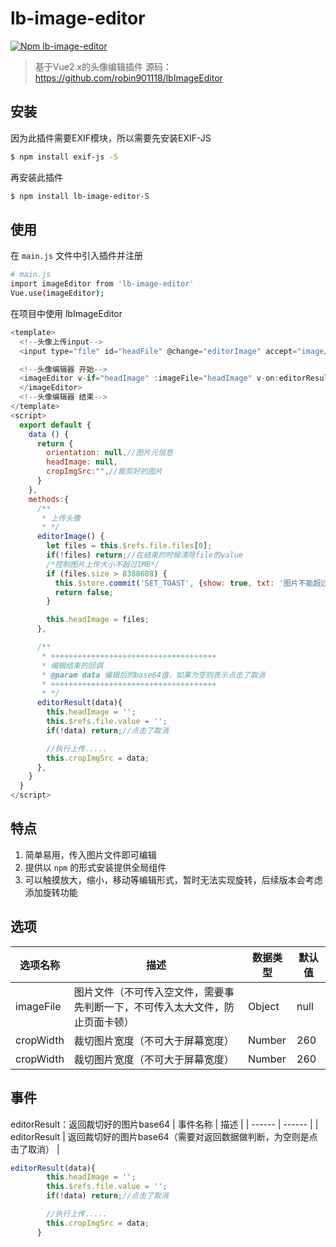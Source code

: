 # lb-image-editor

[![Npm lb-image-editor](https://img.shields.io/badge/Npm-0.2.0-red.svg)](https://www.npmjs.com/package/lb-image-editor)

> 基于Vue2.x的头像编辑插件
> 源码：https://github.com/robin901118/lbImageEditor

## 安装
因为此插件需要EXIF模块，所以需要先安装EXIF-JS
``` bash
$ npm install exif-js -S
```
再安装此插件
``` bash
$ npm install lb-image-editor-S
```
## 使用
在 `main.js` 文件中引入插件并注册

``` bash
# main.js
import imageEditor from 'lb-image-editor'
Vue.use(imageEditor);
```

在项目中使用 lbImageEditor

```js
<template>
  <!--头像上传input-->
  <input type="file" id="headFile" @change="editorImage" accept="image/*" ref="file"/>

  <!--头像编辑器 开始-->
  <imageEditor v-if="headImage" :imageFile="headImage" v-on:editorResult="editorResult($event)">
  </imageEditor>
  <!--头像编辑器 结束-->
</template>
<script>
  export default {
    data () {
      return {
        orientation: null,//图片元信息
        headImage: null,
        cropImgSrc:"",//裁剪好的图片
      }
    },
    methods:{
      /**
       * 上传头像
       * */
      editorImage() {
        let files = this.$refs.file.files[0];
        if(!files) return;//在结束的时候清除file的value
        /*控制图片上传大小不超过1MB*/
        if (files.size > 8388608) {
          this.$store.commit('SET_TOAST', {show: true, txt: '图片不能超过1MB大小'});
          return false;
        }

        this.headImage = files;
      },

      /**
       * +++++++++++++++++++++++++++++++++++++
       * 编辑结束的回调
       * @param data 编辑后的base64值，如果为空则表示点击了取消
       * +++++++++++++++++++++++++++++++++++++
       * */
      editorResult(data){
        this.headImage = '';
        this.$refs.file.value = '';
        if(!data) return;//点击了取消

        //执行上传.....
        this.cropImgSrc = data;
      },
    }
  }
</script>
```

## 特点
1. 简单易用，传入图片文件即可编辑
2. 提供以 `npm` 的形式安装提供全局组件
3. 可以触摸放大，缩小，移动等编辑形式，暂时无法实现旋转，后续版本会考虑添加旋转功能

## 选项
| 选项名称 | 描述 | 数据类型 | 默认值 |
| ------ | ------ | ------ | ------ |
| imageFile | 图片文件（不可传入空文件，需要事先判断一下，不可传入太大文件，防止页面卡顿） | Object | null |
| cropWidth | 裁切图片宽度（不可大于屏幕宽度） | Number | 260 |
| cropWidth | 裁切图片宽度（不可大于屏幕宽度） | Number | 260 |

## 事件
editorResult：返回裁切好的图片base64
| 事件名称 | 描述 |
| ------ | ------ |
| editorResult | 返回裁切好的图片base64（需要对返回数据做判断，为空则是点击了取消） |

``` js
editorResult(data){
        this.headImage = '';
        this.$refs.file.value = '';
        if(!data) return;//点击了取消

        //执行上传.....
        this.cropImgSrc = data;
      }
```
